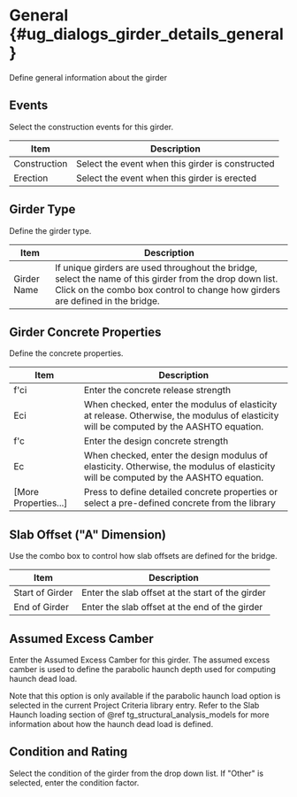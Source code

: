 General {#ug_dialogs_girder_details_general}
==============================================
Define general information about the girder

Events
--------
Select the construction events for this girder.

Item | Description
-----|-----------
Construction | Select the event when this girder is constructed
Erection | Select the event when this girder is erected

Girder Type
-----------
Define the girder type.

Item | Description
-----|-----------
Girder Name | If unique girders are used throughout the bridge, select the name of this girder from the drop down list. Click on the combo box control to change how girders are defined in the bridge.

Girder Concrete Properties
--------------------------
Define the concrete properties.

Item | Description
-----|-----------
f'ci | Enter the concrete release strength
Eci  | When checked, enter the modulus of elasticity at release. Otherwise, the modulus of elasticity will be computed by the AASHTO equation.
f'c | Enter the design concrete strength
Ec  | When checked, enter the design modulus of elasticity. Otherwise, the modulus of elasticity will be computed by the AASHTO equation.
[More Properties...] | Press to define detailed concrete properties or select a pre-defined concrete from the library

Slab Offset ("A" Dimension)
----------------------------
Use the combo box to control how slab offsets are defined for the bridge.

Item | Description
-----|-----------
Start of Girder | Enter the slab offset at the start of the girder
End of Girder | Enter the slab offset at the end of the girder

Assumed Excess Camber
---------------------------
Enter the Assumed Excess Camber for this girder. The assumed excess camber is used to define the parabolic haunch depth used for computing haunch dead load. 

Note that this option is only available if the parabolic haunch load option is selected in the current Project Criteria library entry. Refer to  the Slab Haunch loading section of @ref tg_structural_analysis_models for more information about how the haunch dead load is defined.

Condition and Rating
---------------------
Select the condition of the girder from the drop down list. If "Other" is selected, enter the condition factor.
